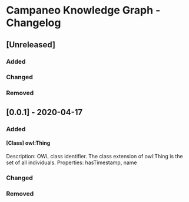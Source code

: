 # Campaneo Knowledge Graph - Changelog

## [Unreleased]
### Added

### Changed

### Removed

## [0.0.1] - 2020-04-17
### Added
#### [Class] owl:Thing
Description: OWL class identifier. The class extension of owl:Thing is the set of all individuals.
Properties:  hasTimestamp, name 

### Changed

### Removed

